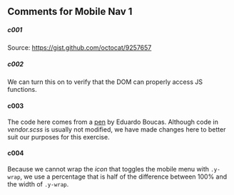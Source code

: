 ## Comments for Mobile Nav 1

##### c001
Source: https://gist.github.com/octocat/9257657

##### c002
We can turn this on to verify that the DOM can properly access JS functions.

#### c003
The code here comes from a [pen](https://codepen.io/eduardoboucas/pen/BNyKwO) by Eduardo Boucas. Although code in *vendor.scss* is usually not modified, we have made changes here to better suit our purposes for this exercise.

#### c004
Because we cannot wrap the *icon* that toggles the mobile menu with `.y-wrap`, we use a percentage that is half of the difference between 100% and the width of `.y-wrap`.
